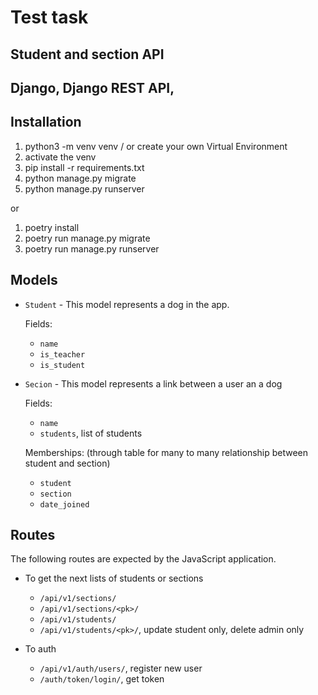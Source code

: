 # Test task
## Student and section API
## Django, Django REST API,

## Installation

1. python3 -m venv venv / or create your own Virtual Environment
2. activate the venv
3. pip install -r requirements.txt
4. python manage.py migrate
5. python manage.py runserver

or

1. poetry install
2. poetry run manage.py migrate
3. poetry run manage.py runserver

## Models

* `Student` - This model represents a dog in the app.

	Fields:

	* `name`
	* `is_teacher`
	* `is_student`

* `Secion` -  This model represents a link between a user an a dog

	Fields:

	* `name`
	* `students`, list of students

    Memberships: (through table for many to many relationship between student and section)
    * `student`
    * `section`
    * `date_joined`

## Routes

The following routes are expected by the JavaScript application.

* To get the next lists of students or sections

	* `/api/v1/sections/`
	* `/api/v1/sections/<pk>/`
	* `/api/v1/students/`
	* `/api/v1/students/<pk>/`, update student only, delete admin only

* To auth
	* `/api/v1/auth/users/`, register new user
	* `/auth/token/login/`, get token
